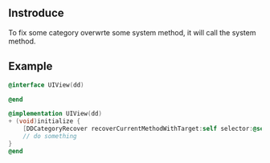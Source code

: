 ## Instroduce
To fix some category overwrte some system method, it will call the system method.

## Example
```objective-c
@interface UIView(dd)

@end

@implementation UIView(dd)
+ (void)initialize {
    [DDCategoryRecover recoverCurrentMethodWithTarget:self selector:@selector(initialize)];
    // do something
}
@end
```

